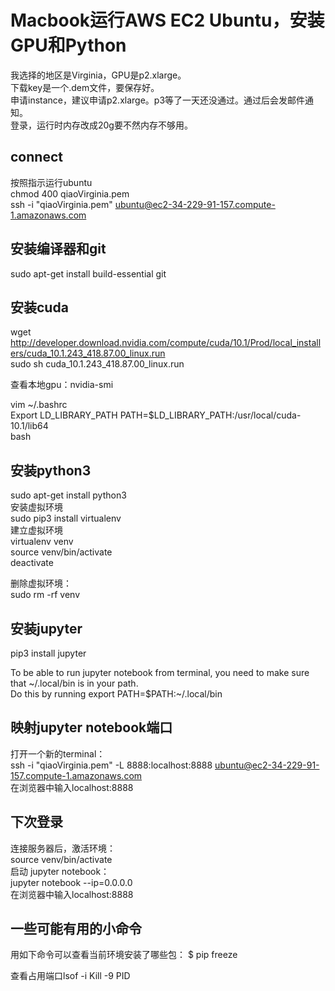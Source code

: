 # Macbook运行AWS EC2 Ubuntu，安装GPU和Python

我选择的地区是Virginia，GPU是p2.xlarge。  
下载key是一个.dem文件，要保存好。  
申请instance，建议申请p2.xlarge。p3等了一天还没通过。通过后会发邮件通知。  
登录，运行时内存改成20g要不然内存不够用。  

## connect
按照指示运行ubuntu  
chmod 400 qiaoVirginia.pem  
ssh -i "qiaoVirginia.pem" ubuntu@ec2-34-229-91-157.compute-1.amazonaws.com  

## 安装编译器和git
sudo apt-get install build-essential git

## 安装cuda
wget http://developer.download.nvidia.com/compute/cuda/10.1/Prod/local_installers/cuda_10.1.243_418.87.00_linux.run  
sudo sh cuda_10.1.243_418.87.00_linux.run  

查看本地gpu：nvidia-smi  

vim ~/.bashrc  
Export LD_LIBRARY_PATH PATH=$LD_LIBRARY_PATH:/usr/local/cuda-10.1/lib64  
bash  

## 安装python3
sudo apt-get install python3  
安装虚拟环境  
sudo pip3 install virtualenv  
建立虚拟环境  
virtualenv venv  
source venv/bin/activate  
deactivate  

删除虚拟环境：  
sudo rm -rf venv  

## 安装jupyter
pip3 install jupyter

To be able to run jupyter notebook from terminal, you need to make sure that ~/.local/bin is in your path.  
Do this by running export PATH=$PATH:~/.local/bin


## 映射jupyter notebook端口
打开一个新的terminal：  
ssh -i "qiaoVirginia.pem" -L 8888:localhost:8888 ubuntu@ec2-34-229-91-157.compute-1.amazonaws.com  
在浏览器中输入localhost:8888  

## 下次登录
连接服务器后，激活环境：  
source venv/bin/activate  
启动 jupyter notebook：  
jupyter notebook --ip=0.0.0.0  
在浏览器中输入localhost:8888  

## 一些可能有用的小命令
用如下命令可以查看当前环境安装了哪些包：
$ pip freeze

查看占用端口lsof -i
Kill -9 PID

